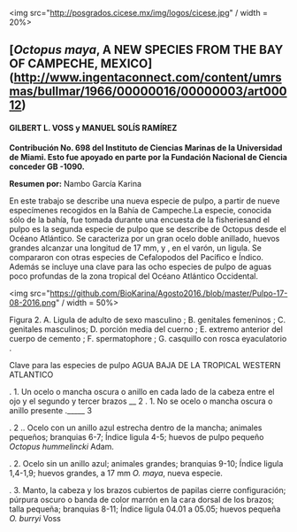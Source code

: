 <img src="http://posgrados.cicese.mx/img/logos/cicese.jpg" / width = 20%>

## [*Octopus maya*, A NEW SPECIES FROM THE BAY OF CAMPECHE, MEXICO] (http://www.ingentaconnect.com/content/umrsmas/bullmar/1966/00000016/00000003/art00012)
#### GILBERT L. VOSS y MANUEL SOLÍS RAMÍREZ 

**Contribución No. 698 del Instituto de Ciencias Marinas de la Universidad de Miami. Esto fue apoyado en parte por la Fundación Nacional de Ciencia conceder GB -1090.**

**Resumen por:** Nambo García Karina

En este trabajo se describe una nueva especie de pulpo, a partir de nueve especímenes recogidos en la Bahía de Campeche.La especie, conocida sólo de la bahía, fue tomada durante una encuesta de la fisheriesand el pulpo es la segunda especie de pulpo que se describe de Octopus desde el Océano Atlántico. Se caracteriza por un gran ocelo doble anillado, huevos grandes alcanzar una longitud de 17 mm, y , en el varón, un ligula. Se compararon con otras especies de Cefalopodos del Pacífico e Índico. Además se incluye una clave para las ocho especies de pulpo de aguas poco profundas de la zona tropical del Océano Atlántico Occidental.

<img src="https://github.com/BioKarina/Agosto2016./blob/master/Pulpo-17-08-2016.png" / width = 50%>



Figura 2. A. Ligula de adulto de sexo masculino ; B. genitales femeninos ; C. genitales masculinos; D. porción media del cuerno ; E. extremo anterior del cuerpo de cemento ; F. spermatophore ; G. casquillo con rosca eyaculatorio .


Clave para las especies de pulpo AGUA BAJA DE LA TROPICAL WESTERN ATLANTICO

. 1. Un ocelo o mancha oscura o anillo en cada lado de la cabeza entre el ojo y el segundo y tercer brazos __ 2
. 1. No se ocelo o mancha oscura o anillo presente ._____ 3

. 2 .. Ocelo con un anillo azul estrecha dentro de la mancha; animales pequeños; branquias 6-7; Índice ligula 4-5; huevos de pulpo pequeño *Octopus hummelincki* Adam.

. 2. Ocelo sin un anillo azul; animales grandes; branquias 9-10; Índice ligula 1,4-1,9; huevos grandes, a 17 mm *O. maya*, nueva especie.

. 3. Manto, la cabeza y los brazos cubiertos de papilas cierre configuración; púrpura oscuro o banda de color marrón en la cara dorsal de los brazos; talla pequeña; branquias 8-11; Índice ligula 04.01 a 05.05; huevos pequeña *O. burryi* Voss
